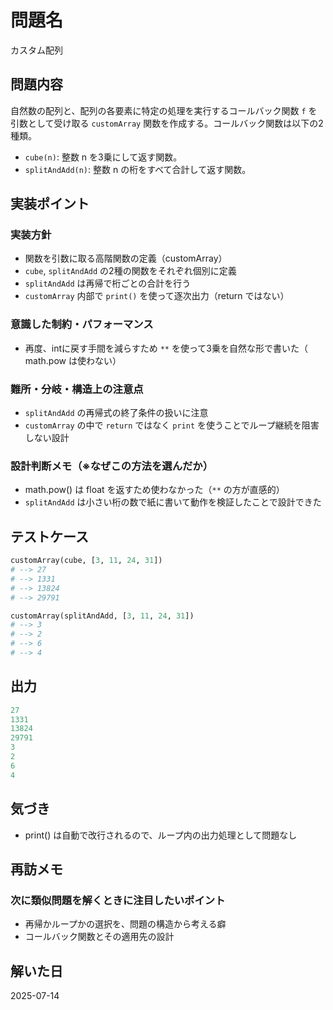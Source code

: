 # 問題名
<!-- 問題のタイトルを簡潔に記載 -->
カスタム配列

## 問題内容
<!-- 問題の概要、何を求められているかを自分の言葉で整理 -->
自然数の配列と、配列の各要素に特定の処理を実行するコールバック関数 `f` を引数として受け取る `customArray` 関数を作成する。コールバック関数は以下の2種類。

- `cube(n)`: 整数 n を3乗にして返す関数。
- `splitAndAdd(n)`: 整数 n の桁をすべて合計して返す関数。

## 実装ポイント

### 実装方針
<!-- 再帰 / ループ / DFS / BFS など、選んだアプローチと理由 -->
- 関数を引数に取る高階関数の定義（customArray）
- `cube`, `splitAndAdd` の2種の関数をそれぞれ個別に定義
- `splitAndAdd` は再帰で桁ごとの合計を行う
- `customArray` 内部で `print()` を使って逐次出力（return ではない）

### 意識した制約・パフォーマンス
<!-- 実装時に気をつけた制約や、時間・空間効率をどう考慮したか -->
- 再度、intに戻す手間を減らすため `**` を使って3乗を自然な形で書いた（ math.pow は使わない）

### 難所・分岐・構造上の注意点
<!-- 実装中につまずいた部分、注意が必要だった構造や分岐条件など -->
- `splitAndAdd` の再帰式の終了条件の扱いに注意
- `customArray` の中で `return` ではなく `print` を使うことでループ継続を阻害しない設計

### 設計判断メモ（※なぜこの方法を選んだか）
<!-- 他の方法との比較・利点・設計上の意思決定を言語化 -->
- math.pow() は float を返すため使わなかった（`**` の方が直感的）
- `splitAndAdd` は小さい桁の数で紙に書いて動作を検証したことで設計できた

## テストケース
<!-- 入力と期待される出力をセットで記載 -->
```python
customArray(cube, [3, 11, 24, 31])
# --> 27
# --> 1331
# --> 13824
# --> 29791

customArray(splitAndAdd, [3, 11, 24, 31])
# --> 3
# --> 2
# --> 6
# --> 4
```

## 出力
<!-- 実際に得られた出力結果を記録 -->
```python
27
1331
13824
29791
3
2
6
4
```

## 気づき
<!-- 実装中・実行後に得た新しい知見や発見を記録。構文、挙動、制約など何でもOK -->
- print() は自動で改行されるので、ループ内の出力処理として問題なし

## 再訪メモ
### 次に類似問題を解くときに注目したいポイント
<!-- 次回似た問題に出会ったときの指針。再利用したい構造など -->
- 再帰かループかの選択を、問題の構造から考える癖
- コールバック関数とその適用先の設計

## 解いた日
2025-07-14
